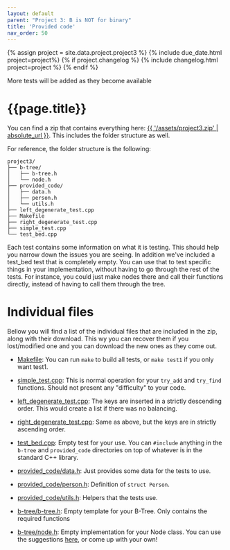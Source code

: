 ```yaml
---
layout: default
parent: "Project 3: B is NOT for binary"
title: 'Provided code'
nav_order: 50
---
```

{% assign project = site.data.project.project3 %}
{% include due_date.html project=project%}
{% if project.changelog %}
{% include changelog.html project=project %}
{% endif %}

<div class="alert alert-danger mt-5">
    More tests will be added as they become available
</div>

# {{page.title}}

You can find a zip that contains everything here:
<a href="{{ '/assets/project3.zip' | absolute_url }}" target="_blank"
rel="noopener noreferrer" download>{{ '/assets/project3.zip' | absolute_url
}}</a>. This includes the folder structure as well.

For reference, the folder structure is the following:
```
project3/
├── b-tree/
│   ├── b-tree.h
│   └── node.h
├── provided_code/
│   ├── data.h
│   ├── person.h
│   └── utils.h
├── left_degenerate_test.cpp
├── Makefile
├── right_degenerate_test.cpp
├── simple_test.cpp
└── test_bed.cpp
```

Each test contains some information on what it is testing. This should help you 
narrow down the issues you are seeing. In addition we've included a test_bed
test that is completely empty. You can use that to test specific things in your
implementation, without having to go through the rest of the tests. For
instance, you could just make nodes there and call their functions directly,
instead of having to call them through the tree.

# Individual files

Bellow you will find a list of the individual files that are included in the
zip, along with their download. This wy you can recover them if you
lost/modified one and you can download the new ones as they come out.

* <a href="{{ '/assets/project3/Makefile' | absolute_url }}" target="_blank"
  rel="noopener noreferrer" download>Makefile</a>: You can run `make` to build
  all tests, or `make test1` if you only want test1.

* <a href="{{ '/assets/project3/simple_test.cpp' | absolute_url }}"
  target="_blank" rel="noopener noreferrer" download>simple_test.cpp</a>: This
  is normal operation for your `try_add` and `try_find` functions. Should not
  present any "difficulty" to your code.

* <a href="{{ '/assets/project3/left_degenerate_test.cpp' | absolute_url }}"
  target="_blank" rel="noopener noreferrer"
  download>left_degenerate_test.cpp</a>: The keys are inserted in a strictly
  descending order. This would create a list if there was no balancing.

* <a href="{{ '/assets/project3/right_degenerate_test.cpp' | absolute_url }}"
  target="_blank" rel="noopener noreferrer"
  download>right_degenerate_test.cpp</a>: Same as above, but the keys are in
  strictly ascending order.

* <a href="{{ '/assets/project3/test_bed.cpp' | absolute_url }}" target="_blank"
  rel="noopener noreferrer" download>test_bed.cpp</a>: Empty test for your use.
  You can `#include` anything in the `b-tree` and `provided_code` directories on
  top of whatever is in the standard C++ library.

* <a href="{{ '/assets/project3/provided_code/data.h' | absolute_url }}"
  target="_blank" rel="noopener noreferrer" download>provided_code/data.h</a>:
  Just provides some data for the tests to use.

* <a href="{{ '/assets/project3/provided_code/person.h' | absolute_url }}"
  target="_blank" rel="noopener noreferrer" download>provided_code/person.h</a>:
  Definition of `struct Person`.

* <a href="{{ '/assets/project3/provided_code/utils.h' | absolute_url }}"
  target="_blank" rel="noopener noreferrer" download>provided_code/utils.h</a>:
  Helpers that the tests use.

* <a href="{{ '/assets/project3/b-tree/b-tree.h' | absolute_url }}"
  target="_blank" rel="noopener noreferrer" download>b-tree/b-tree.h</a>:
  Empty template for your B-Tree. Only contains the required functions

* <a href="{{ '/assets/project3/b-tree/node.h' | absolute_url }}"
  target="_blank" rel="noopener noreferrer" download>b-tree/node.h</a>:
  Empty implementation for your Node class. You can use the suggestions
  [here](./designing_nodes.md), or come up with your own!